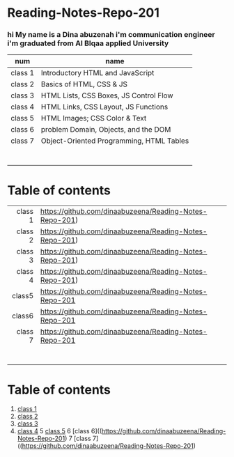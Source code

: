 # Reading-Notes-Repo-201


### hi My name is a Dina abuzenah i'm communication engineer i'm graduated from Al Blqaa applied University




|  num 	     | name                                                  	|
|---	       |---	                                                    |
|class 1     | Introductory HTML and JavaScript                      	|
|class 2 	   | 	Basics of HTML, CSS & JS                              |
|class 3     |   HTML Lists, CSS Boxes, JS Control Flow               |
|class 4     | HTML Links, CSS Layout, JS Functions  	                |
|class 5     | HTML Images; CSS Color & Text   	                      |
|class 6     |  problem Domain, Objects, and the DOM 	                                                    |
|class 7     |  Object-Oriented Programming, HTML Tables 	            |
|   	       |   	                                                    |
|   	       |     	                                                  |
|   	       |   	                                                    |
|   	       |   	                                                    |
|      	     |   	                                                    |
|   	       |   	                                                    |
|   	       |   	                                                    |







# Table of contents

|          	|   	                                                      |
|--:	      |---	                                                      |
|class 1   	|https://github.com/dinaabuzeena/Reading-Notes-Repo-201)   	|
|class 2    |https://github.com/dinaabuzeena/Reading-Notes-Repo-201) 	  |
|class 3    | https://github.com/dinaabuzeena/Reading-Notes-Repo-201) 	|
|class 4    | https://github.com/dinaabuzeena/Reading-Notes-Repo-201)   |
|class5    	| https://github.com/dinaabuzeena/Reading-Notes-Repo-201    |
|class6    	|  https://github.com/dinaabuzeena/Reading-Notes-Repo-201   |
| class 7  	|  https://github.com/dinaabuzeena/Reading-Notes-Repo-201                                                         	|
|   	      |                                                         	|
|         	|                                                         	|
|         	|                                                         	|
|          	|   	                                                      |
|   	      |   	                                                      |
|   	      |                                                         	|
|   	      |   	                                                      |




# Table of contents
1. [class 1](https://github.com/dinaabuzeena/Reading-Notes-Repo-201)
2. [class 2](https://github.com/dinaabuzeena/Reading-Notes-Repo-201)
3. [class 3](https://github.com/dinaabuzeena/Reading-Notes-Repo-201)
4. [class 4](https://github.com/dinaabuzeena/Reading-Notes-Repo-201) 
5  [class 5](https://github.com/dinaabuzeena/Reading-Notes-Repo-201) 
6  [class 6]((https://github.com/dinaabuzeena/Reading-Notes-Repo-201)
7  [class 7]((https://github.com/dinaabuzeena/Reading-Notes-Repo-201)
